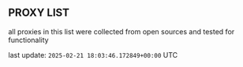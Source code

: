 ## PROXY LIST

all proxies in this list were collected from open sources and tested for functionality

last update: `2025-02-21 18:03:46.172849+00:00` UTC